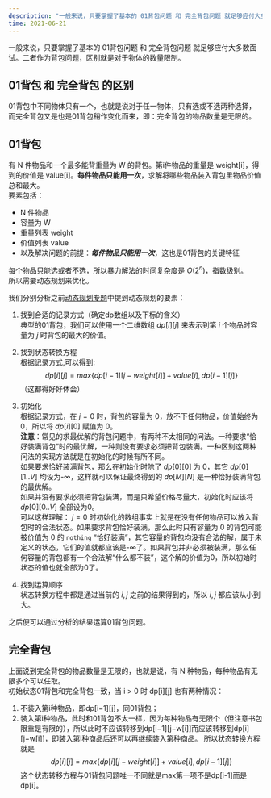 ```yaml
---
description: "一般来说，只要掌握了基本的 01背包问题 和 完全背包问题 就足够应付大多数面试。二者作为背包问题，区别就是对于物体的数量限制。"
time: 2021-06-21
---
```


一般来说，只要掌握了基本的 01背包问题 和 完全背包问题 就足够应付大多数面试。二者作为背包问题，区别就是对于物体的数量限制。
## 01背包 和 完全背包 的区别
01背包中不同物体只有一个，也就是说对于任一物体，只有选或不选两种选择，而完全背包又是也是01背包稍作变化而来，即：完全背包的物品数量是无限的。  

## 01背包
有 N 件物品和一个最多能背重量为 W 的背包。第i件物品的重量是 weight[i]，得到的价值是 value[i]。**每件物品只能用一次**，求解将哪些物品装入背包里物品价值总和最大。  
要素包括：  
* N 件物品  
* 容量为 W  
* 重量列表 weight
* 价值列表 value
* 以及解决问题的前提：***每件物品只能用一次***，这也是01背包的关键特征  

每个物品只能选或者不选，所以暴力解法的时间复杂度是 $O(2^n)$，指数级别。  
所以需要动态规划来优化。  

我们分别分析之前[动态规划专题](https://www.foril.space/article/21)中提到动态规划的要素：
1. 找到合适的记录方式（确定dp数组以及下标的含义）  
   典型的01背包，我们可以使用一个二维数组 $dp[i][j]$ 来表示到第 $i$ 个物品时容量为 $j$ 时背包的最大的价值。

2. 找到状态转换方程  
   根据记录方式,可以得到:  
   $$
    dp[i][j] = max\{dp[i-1][j-weight[i]]+value[i], dp[i-1][j]\}
   $$
   （这都得好好体会）
3. 初始化  
   根据记录方式，在 $j=0$ 时，背包的容量为 0，放不下任何物品，价值始终为 0，所以将 $dp[i][0]$ 赋值为 0。  
   **注意**：常见的求最优解的背包问题中，有两种不太相同的问法。一种要求“恰好装满背包”时的最优解，一种则没有要求必须把背包装满。一种区别这两种问法的实现方法就是在初始化的时候有所不同。  
   如果要求恰好装满背包，那么在初始化时除了 $dp[0][0]$ 为 0，其它 $dp[0][1..V]$ 均设为-∞，这样就可以保证最终得到的 $dp[M][N]$ 是一种恰好装满背包的最优解。  
   如果并没有要求必须把背包装满，而是只希望价格尽量大，初始化时应该将 $dp[0][0..V]$ 全部设为0。  
   可以这样理解： $j=0$ 时初始化的数组事实上就是在没有任何物品可以放入背包时的合法状态。如果要求背包恰好装满，那么此时只有容量为 0 的背包可能被价值为 0 的 `nothing` “恰好装满”，其它容量的背包均没有合法的解，属于未定义的状态，它们的值就都应该是-∞了。如果背包并非必须被装满，那么任何容量的背包都有一个合法解“什么都不装”，这个解的价值为0，所以初始时状态的值也就全部为0了。

4. 找到运算顺序  
   状态转换方程中都是通过当前的 $i,j$ 之前的结果得到的，所以 $i,j$ 都应该从小到大。

之后便可以通过分析的结果运算01背包问题。  


## 完全背包
上面说到完全背包的物品数量是无限的，也就是说，有 N 种物品，每种物品有无限多个可以任取。  
初始状态01背包和完全背包一致，当 i > 0 时 dp[i][j] 也有两种情况：  
1. 不装入第i种物品，即dp[i−1][j]，同01背包；
2. 装入第i种物品，此时和01背包不太一样，因为每种物品有无限个（但注意书包限重是有限的），所以此时不应该转移到dp[i−1][j−w[i]]而应该转移到dp[i][j−w[i]]，即装入第i种商品后还可以再继续装入第种商品。
所以状态转换方程就是
$$
dp[i][j] = max\{dp[i][j-weight[i]]+value[i], dp[i-1][j]\}
$$
这个状态转移方程与01背包问题唯一不同就是max第一项不是dp[i-1]而是dp[i]。

